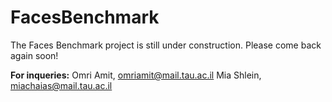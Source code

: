 # FacesBenchmark

The Faces Benchmark project is still under construction. Please come back again soon!

**For inqueries:** 
Omri Amit, omriamit@mail.tau.ac.il
Mia Shlein, miachaias@mail.tau.ac.il
